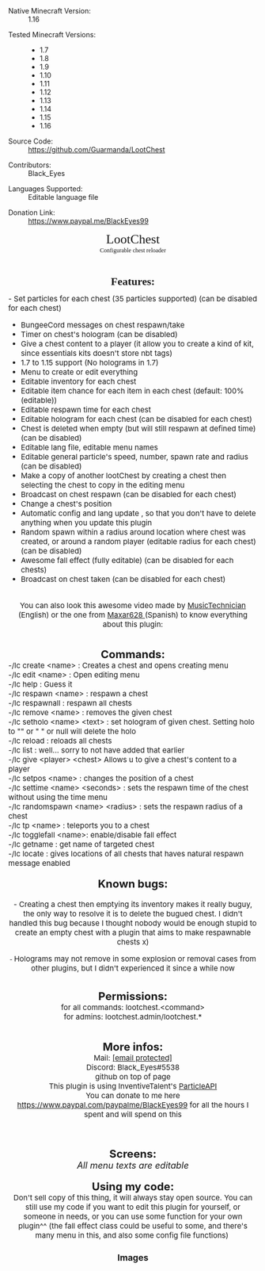 <dl class="customResourceFieldnative_mc_version">
<dt>Native Minecraft Version:</dt>
<dd>1.16</dd>
</dl>
<dl class="customResourceFieldmc_versions">
<dt>Tested Minecraft Versions:</dt>
<dd><ul class="plainList"><li>1.7</li><li>1.8</li><li>1.9</li><li>1.10</li><li>1.11</li><li>1.12</li><li>1.13</li><li>1.14</li><li>1.15</li><li>1.16</li></ul></dd>
</dl>
<dl class="customResourceFieldsource_code">
<dt>Source Code:</dt>
<dd><a href="https://github.com/Guarmanda/LootChest" rel="nofollow" class="externalLink" target="_blank">https://github.com/Guarmanda/LootChest</a></dd>
</dl>
<dl class="customResourceFieldcontributors">
<dt>Contributors:</dt>
<dd>Black_Eyes</dd>
</dl>
<dl class="customResourceFieldlanguages">
<dt>Languages Supported:</dt>
<dd>Editable language file</dd>
</dl>
<dl class="customResourceFielddonate_link">
<dt>Donation Link:</dt>
<dd><a href="https://www.paypal.me/BlackEyes99" rel="nofollow" class="externalLink" target="_blank">https://www.paypal.me/BlackEyes99</a></dd>
</dl>
</div>
<div style="text-align: center"><span style="font-size: 26px"><span style="font-family: 'Verdana'">LootChest</span></span><br />
<span style="font-size: 12px"><span style="font-family: 'Verdana'">Configurable chest reloader<br />
<br />

</span></span><br />
<span style="font-size: 22px"><b>Features:</b></span>&#8203;</div><span style="font-size: 15px">- Set particles for each chest (35 particles supported) (can be disabled for each chest)<br />
- BungeeCord messages on chest respawn/take<br />
- Timer on chest&#039;s hologram (can be disabled)<br />
- Give a chest content to a player (it allow you to create a kind of kit, since essentials kits doesn&#039;t store nbt tags)<br />
- 1.7 to 1.15 support (No holograms in 1.7)</span><br />
- Menu to create or edit everything<br />
- Editable inventory for each chest<br />
- Editable item chance for each item in each chest (default: 100% (editable))<br />
- Editable respawn time for each chest<br />
- Editable hologram for each chest (can be disabled for each chest)<br />
- Chest is deleted when empty (but will still respawn at defined time) (can be disabled)<br />
- Editable lang file, editable menu names<br />
- Editable general particle&#039;s speed, number, spawn rate and radius (can be disabled)<br />
- Make a copy of another lootChest by creating a chest then selecting the chest to copy in the editing menu<br />
- Broadcast on chest respawn (can be disabled for each chest)<br />
- Change a chest&#039;s position<br />
- Automatic config and lang update , so that you don&#039;t have to delete anything when you update this plugin<br />
- Random spawn within a radius around location where chest was created, or around a random player (editable radius for each chest) (can be disabled)<br />
- Awesome fall effect (fully editable) (can be disabled for each chests)<br />
- Broadcast on chest taken (can be disabled for each chest)<br />
<br />
<div style="text-align: center">You can also look this awesome video made by <a href="https://www.youtube.com/channel/UC0DKOswctz1q3gtm5BMfPtw" target="_blank" class="externalLink" rel="nofollow">MusicTechnician</a> (English) or the one from <a href="https://www.youtube.com/channel/UCrngTubVPUjA-I2f4wuM1MQ" target="_blank" class="externalLink" rel="nofollow">Maxar628 </a>(Spanish) to know everything about this plugin:&#8203;</div><div style="text-align: left">&#8203;</div><div style="text-align: center">
<br />
<span style="font-size: 12px"><b><span style="font-size: 22px">Commands:</span></b></span>&#8203;</div><span style="font-size: 12px"><span style="font-size: 15px">-/lc create &lt;name&gt; : Creates a chest and opens creating menu</span></span><br />
<span style="font-size: 12px"><span style="font-size: 15px">-/lc edit &lt;name&gt; : Open editing menu</span></span><br />
<span style="font-size: 12px"><span style="font-size: 15px">-/lc help : Guess it</span></span><br />
<span style="font-size: 12px"><span style="font-size: 15px">-/lc respawn &lt;name&gt; : respawn a chest</span></span><br />
<span style="font-size: 12px"><span style="font-size: 15px">-/lc respawnall : respawn all chests</span></span><br />
<span style="font-size: 12px"><span style="font-size: 15px">-/lc remove &lt;name&gt; : removes the given chest</span></span><br />
<span style="font-size: 12px"><span style="font-size: 15px">-/lc setholo &lt;name&gt; &lt;text&gt; : set hologram of given chest. Setting holo to &quot;&quot; or &quot; &quot; or null will delete the holo</span></span><br />
<span style="font-size: 12px"><span style="font-size: 15px">-/lc reload : reloads all chests</span></span><br />
<span style="font-size: 12px"><span style="font-size: 15px">-/lc list : well... sorry to not have added that earlier</span></span><br />
<span style="font-size: 12px"><span style="font-size: 15px">-/lc give &lt;player&gt; &lt;chest&gt; Allows u to give a chest&#039;s content to a player</span></span><br />
<span style="font-size: 12px"><span style="font-size: 15px">-/lc setpos &lt;name&gt; : changes the position of a chest</span></span><br />
<span style="font-size: 12px"><span style="font-size: 15px">-/lc settime &lt;name&gt; &lt;seconds&gt; : sets the respawn time of the chest without using the time menu</span></span><br />
<span style="font-size: 12px"><span style="font-size: 15px">-/lc randomspawn &lt;name&gt; &lt;radius&gt; : sets the respawn radius of a chest</span></span><br />
<span style="font-size: 12px"><span style="font-size: 15px">-/lc tp &lt;name&gt; : teleports you to a chest</span></span><br />
<span style="font-size: 12px"><span style="font-size: 15px">-/lc togglefall &lt;name&gt;: enable/disable fall effect</span></span><br />
<span style="font-size: 12px"><span style="font-size: 15px">-/lc getname : get name of targeted chest</span></span><br />
<span style="font-size: 12px"><span style="font-size: 15px">-/lc locate : gives locations of all chests that haves natural respawn message enabled</span></span><br />
<div style="text-align: center"><br />
<span style="font-size: 12px"><b><span style="font-size: 22px">Known bugs:</span></b></span><br />
<br />
<span style="font-size: 12px"><span style="font-size: 15px">- Creating a chest then emptying its inventory makes it really buguy, the only way to resolve it is to delete the bugued chest. I didn&#039;t handled this bug because I thought nobody would be enough stupid to create an empty chest with a plugin that aims to make respawnable chests x)</span></span><br />
<span style="font-size: 12px"><br />
- </span><span style="font-size: 15px">Holograms may not remove in some explosion or removal cases from other plugins, but I didn&#039;t experienced it since a while now</span><br />
<br />
<span style="font-size: 12px"><br />
<b><span style="font-size: 22px">Permissions:</span></b></span><br />
<span style="font-size: 12px"><span style="font-size: 15px">for all commands: lootchest.&lt;command&gt;</span></span><br />
<span style="font-size: 12px"><span style="font-size: 15px">for admins: lootchest.admin/lootchest.*</span></span><br />
<br />
<br />
<span style="font-size: 12px"><span style="font-size: 22px"><span style="font-size: 15px"><b><span style="font-size: 22px">More infos:</span></b></span></span></span><br />
<span style="font-size: 12px"><span style="font-size: 22px"><span style="font-size: 15px">Mail: <a href="/cdn-cgi/l/email-protection#3147505d545f45585f715658435e551f5743"><span class="__cf_email__" data-cfemail="93e5f2fff6fde7fafdd3f4fae1fcf7bdf5e1">[email&#160;protected]</span></a></span></span></span><br />
<span style="font-size: 12px"><span style="font-size: 22px"><span style="font-size: 15px">Discord: Black_Eyes#5538</span></span></span><br />
<span style="font-size: 12px"><span style="font-size: 22px"><span style="font-size: 15px">github on top of page</span></span></span><br />
<span style="font-size: 12px"><span style="font-size: 22px"><span style="font-size: 15px">This plugin is using InventiveTalent&#039;s <a href="https://www.spigotmc.org/resources/api-particleapi-1-7-1-8-1-9-1-10.2067/" class="internalLink">ParticleAPI</a></span></span></span><br />
You can donate to me here <a href="https://www.paypal.com/paypalme/BlackEyes99" target="_blank" class="externalLink" rel="nofollow">https://www.paypal.com/paypalme/BlackEyes99</a> for all the hours I spent and will spend on this<br />

<br />
<div style="text-align: center"><span style="font-size: 12px"><span style="font-size: 12px"><span style="font-size: 12px"><span style="font-size: 22px"><span style="font-size: 15px"><a href="https://www.spigotmc.org/resources/api-particleapi-1-7-1-8-1-9-1-10.2067/" class="internalLink"> </a></span></span></span></span></span><br />
<br />
<span style="font-size: 12px"><span style="font-size: 12px"><span style="font-size: 12px"><b><span style="font-size: 22px">Screens:</span></b></span></span></span><br />
<span style="font-size: 12px"><span style="font-size: 12px"><span style="font-size: 12px"><span style="font-size: 22px"><i><span style="font-size: 18px">All menu texts are editable</span></i></span></span></span></span><br />
<br />
<span style="font-size: 22px"><b>Using my code:</b></span><br />
<span style="font-size: 15px">Don&#039;t sell copy of this thing, it will always stay open source. You can still use my code if you want to edit this plugin for yourself, or someone in needs, or you can use some function for your own plugin^^ (the fall effect class could be useful to some, and there&#039;s many menu in this, and also some config file functions) </span>&#8203;</div>
</blockquote></article>
<div class="imageCollection">
<h3 class="textHeading">Images</h3>

</div>

